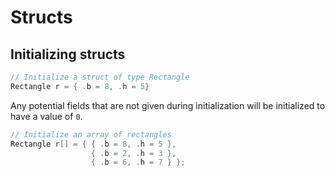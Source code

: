 # Structs

## Initializing structs

```c
// Initialize a struct of type Rectangle
Rectangle r = { .b = 8, .h = 5}
```

Any potential fields that are not given during initialization will be initialized to have a value of `0`.

```c
// Initialize an array of rectangles
Rectangle r[] = { { .b = 8, .h = 5 },
                  { .b = 2, .h = 3 },
                  { .b = 6, .h = 7 } };
```
